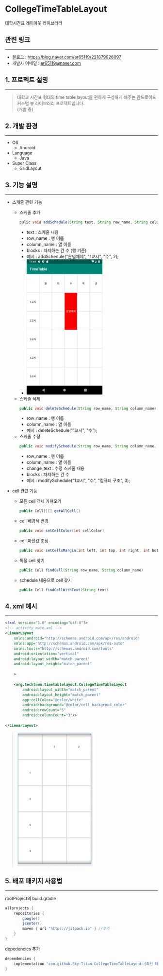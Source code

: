 # CollegeTimeTableLayout
대학시간표 레이아웃 라이브러리  

## 관련 링크
------------------
- 블로그 : https://blog.naver.com/er65119/221879926097
- 개발자 이메일 : er65119@naver.com


## 1. 프로젝트 설명
--------------------
> 대학교 시간표 형태의 time table layout을 편하게 구성하게 해주는 안드로이드 커스텀 뷰 라이브러리 프로젝트입니다.  
(개발 중)


## 2. 개발 환경
--------------------
- OS
  - Android
- Language
  - Java
- Super Class
  - GridLayout

  
## 3. 기능 설명
--------------------
- 스케줄 관련 기능
  - 스케줄 추가  
    ```java
    pulic void addSchedule(String text, String row_name, String column_name, int blocks)
    ```
    - text : 스케줄 내용
    - row_name : 행 이름
    - column_name : 열 이름
    - blocks : 차지하는 칸 수 (행 기준)
    - 예시 : addSchedule("운영체제", "1교시", "수", 2);
    - <img src=./img/screenshot_1.png width="250">
  - 스케줄 삭제  
    ```java
    public void deleteSchedule(String row_name, String column_name)
    ```
    - row_name : 행 이름
    - column_name : 열 이름
    - 예시 : deleteSchedule("1교시", "수");
  - 스케줄 수정  
    ```java
    public void modifySchedule(String row_name, String column_name, String change_text, int blocks)
    ```
    - row_name : 행 이름
    - column_name : 열 이름
    - change_text : 수정 스케줄 내용
    - blocks : 차지하는 칸 수
    - 예시 : modifySchedule("1교시", "수", "컴퓨터 구조", 3);
    
    
- cell 관련 기능
  - 모든 cell 객체 가져오기
    ```java
    public Cell[][] getAllCell()
    ```
  - cell 배경색 변경
    ```java 
    public void setCellColor(int cellColor)
    ```
  - cell 마진값 조정
    ```java
    public void setCellsMargin(int left, int top, int right, int bottom)
    ```
  - 특정 cell 찾기
    ```java
    public Cell findCell(String row_name, String column_name)
    ```
  - schedule 내용으로 cell 찾기
    ```java
    public Cell findCellWithText(String text)
    ```


## 4. xml 예시
--------------
>
```xml
<?xml version="1.0" encoding="utf-8"?>
<!-- activity_main.xml -->
<LinearLayout
    xmlns:android="http://schemas.android.com/apk/res/android"
    xmlns:app="http://schemas.android.com/apk/res-auto"
    xmlns:tools="http://schemas.android.com/tools"
    android:orientation="vertical"
    android:layout_width="match_parent"
    android:layout_height="match_parent"

    >

    <org.techtown.timetablelayout.CollegeTimeTableLayout
        android:layout_width="match_parent"
        android:layout_height="match_parent"
        app:cellColor="@color/white"
        android:background="@color/cell_backgroud_color"
        android:rowCount="5"
        android:columnCount="3"/>

</LinearLayout>
```
> <img src=./img/screenshot_2.png width="250">


## 5. 배포 패키지 사용법
---------------
rootProject의 build.gradle
```gradle
allprojects {
    repositories {
        google()
        jcenter()
        maven { url "https://jitpack.io" } //추가
    }
}
```
depedencies 추가
```gradle
dependencies {
    implementation 'com.github.Sky-Titan:CollegeTimeTableLayout:{최신 태그 버전}' //현재 릴리즈 버전 태그 : 0.1-beta
}
```
